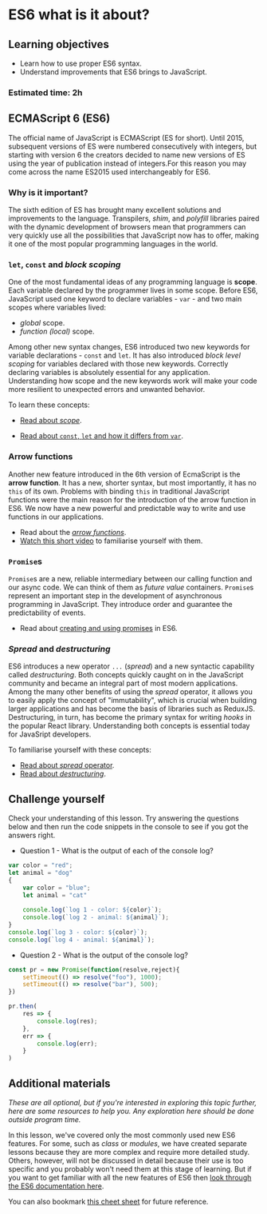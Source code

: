 # ES6 what is it about?

## Learning objectives

- Learn how to use proper ES6 syntax.
- Understand improvements that ES6 brings to JavaScript.

### Estimated time: 2h

## ECMAScript 6 (ES6)
The official name of JavaScript is ECMAScript (ES for short). Until 2015, subsequent versions of ES were numbered consecutively with integers, but starting with version 6 the creators decided to name new versions of ES using the year of publication instead of integers.For this reason you may come across the name ES2015 used interchangeably for ES6.

### Why is it important?
The sixth edition of ES has brought many excellent solutions and improvements to the language. Transpilers, *shim*, and *polyfill* libraries paired with the dynamic development of browsers mean that programmers can very quickly use all the possibilities that JavaScript now has to offer, making it one of the most popular programming languages in the world.

### `let`, `const` and *block scoping*
One of the most fundamental ideas of any programming language is **scope**. Each variable declared by the programmer lives in some scope. Before ES6, JavaScript used one keyword to declare variables - `var` - and two main scopes where variables lived:
- *global* scope.
- *function (local)* scope.

Among other new syntax changes, ES6 introduced two new keywords for variable declarations - `const` and `let`. It has also introduced *block level scoping* for variables declared with those new keywords. Correctly declaring variables is absolutely essential for any application. Understanding how scope and the new keywords work will make your code more resilient to unexpected errors and unwanted behavior.

To learn these concepts:
- [Read about *scope*](https://dev.to/sandy8111112004/javascript-introduction-to-scope-function-scope-block-scope-d11).

- [Read about  `const`, `let` and how it differs from `var`](https://dev.to/sandy8111112004/javascript-var-let-const-41he).

### Arrow functions
Another new feature introduced in the 6th version of EcmaScript is the **arrow function**. It has a new, shorter syntax, but most importantly, it has no `this` of its own. Problems with binding `this` in traditional JavaScript functions were the main reason for the introduction of the arrow function in ES6. We now have a new  powerful and predictable way to write and use functions in our applications.

- Read about the [*arrow functions*](https://www.w3schools.com/js/js_arrow_function.asp).
- [Watch this short video](https://youtu.be/NAN7U3MrX6o) to familiarise yourself with them.

### `Promise`s 
`Promise`s are a new, reliable intermediary between our calling function and our async code. We can think of them as *future value* containers. 
`Promise`s represent an important step in the development of asynchronous programming in JavaScript. They introduce order and guarantee the predictability of events.

- Read about [creating and using promises](https://javascript.info/promise-basics) in ES6.

### *Spread* and *destructuring*
ES6 introduces a new operator `...` (*spread*) and a new syntactic capability called *destructuring*. Both concepts quickly caught on in the JavaScript community and became an integral part of most modern applications.
Among the many other benefits of using the *spread* operator, it allows you to easily apply the concept of "immutability", which is crucial when building larger applications and has become the basis of libraries such as ReduxJS.
Destructuring, in turn, has become the primary syntax for writing *hooks* in the popular React library. Understanding both concepts is essential today for JavaSript developers.

To familiarise yourself with these concepts:
- [Read about *spread* operator](https://www.geeksforgeeks.org/javascript-spread-operator/).
- [Read about *destructuring*](https://javascript.info/destructuring-assignment).

## Challenge yourself
Check your understanding of this lesson. Try answering the questions below and then run the code snippets in the console to see if you got the answers right.

- Question 1 - What is the output of each of the console log?
```javascript
var color = "red";
let animal = "dog"
{
    var color = "blue";
    let animal = "cat"
    
    console.log(`log 1 - color: ${color}`);
    console.log(`log 2 - animal: ${animal}`);
}
console.log(`log 3 - color: ${color}`);
console.log(`log 4 - animal: ${animal}`);
```
- Question 2 - What is the output of the console log?
```javascript
const pr = new Promise(function(resolve,reject){
    setTimeout(() => resolve("foo"), 1000);
    setTimeout(() => resolve("bar"), 500);
})

pr.then(
    res => {
        console.log(res);
    },
    err => {
        console.log(err);
    }
)
```

## Additional materials
*These are all optional, but if you're interested in exploring this topic further, here are some resources to help you. Any exploration here should be done outside program time.*

In this lesson, we've covered only the most commonly used new ES6 features. For some, such as *class* or *modules*, we have created separate lessons because they are more complex and require more detailed study. Others, however, will not be discussed in detail because their use is too specific and you probably won't need them at this stage of learning.
But if you want to get familiar with all the new features of ES6 then [look through the ES6 documentation here](http://es6-features.org/).

You can also bookmark [this cheet sheet](https://devhints.io/es6) for future reference.
